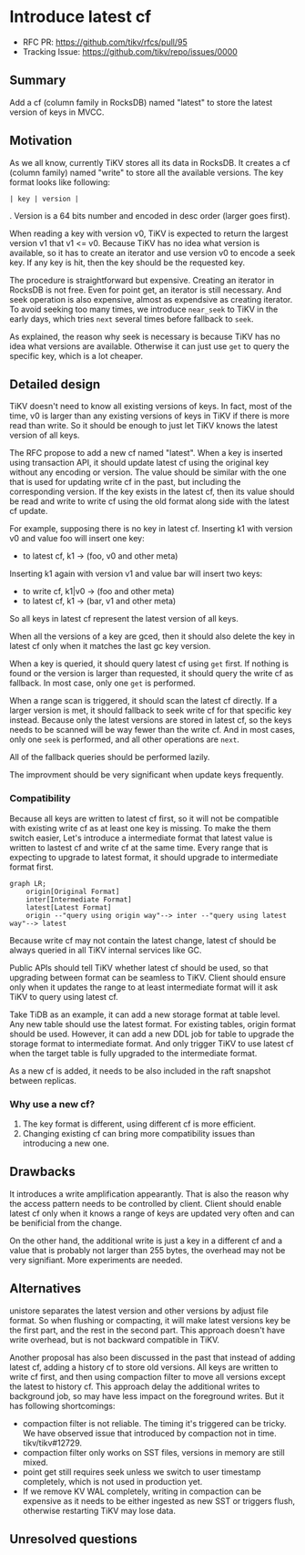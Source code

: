 # Introduce latest cf

- RFC PR: https://github.com/tikv/rfcs/pull/95
- Tracking Issue: https://github.com/tikv/repo/issues/0000

## Summary

Add a cf (column family in RocksDB) named "latest" to store the latest version of keys in MVCC.

## Motivation

As we all know, currently TiKV stores all its data in RocksDB. It creates a cf (column family) named "write" to store all the available versions. The key format looks like following:

```
| key | version |
```

. Version is a 64 bits number and encoded in desc order (larger goes first).

When reading a key with version v0, TiKV is expected to return the largest version v1 that v1 <= v0. Because TiKV has no idea what version is available, so it has to create an iterator and use version v0 to encode a seek key. If any key is hit, then the key should be the requested key.

The procedure is straightforward but expensive. Creating an iterator in RocksDB is not free. Even for point get, an iterator is still necessary. And seek operation is also expensive, almost as expendsive as creating iterator. To avoid seeking too many times, we introduce `near_seek` to TiKV in the early days, which tries `next` several times before fallback to `seek`.

As explained, the reason why seek is necessary is because TiKV has no idea what versions are available. Otherwise it can just use `get` to query the specific key, which is a lot cheaper.

## Detailed design

TiKV doesn't need to know all existing versions of keys. In fact, most of the time, v0 is larger than any existing versions of keys in TiKV if there is more read than write. So it should be enough to just let TiKV knows the latest version of all keys.

The RFC propose to add a new cf named "latest". When a key is inserted using transaction API, it should update latest cf using the original key without any encoding or version. The value should be similar with the one that is used for updating write cf in the past, but including the corresponding version. If the key exists in the latest cf, then its value should be read and write to write cf using the old format along side with the latest cf update.

For example, supposing there is no key in latest cf. Inserting k1 with version v0 and value foo will insert one key:
- to latest cf, k1 -> (foo, v0 and other meta)

Inserting k1 again with version v1 and value bar will insert two keys:
- to write cf, k1|v0 -> (foo and other meta)
- to latest cf, k1 -> (bar, v1 and other meta)

So all keys in latest cf represent the latest version of all keys.

When all the versions of a key are gced, then it should also delete the key in latest cf only when it matches the last gc key version.

When a key is queried, it should query latest cf using `get` first. If nothing is found or the version is larger than requested, it should query the write cf as fallback. In most case, only one `get` is performed.

When a range scan is triggered, it should scan the latest cf directly. If a larger version is met, it should fallback to seek write cf for that specific key instead. Because only the latest versions are stored in latest cf, so the keys needs to be scanned will be way fewer than the write cf. And in most cases, only one `seek` is performed, and all other operations are `next`.

All of the fallback queries should be performed lazily.

The improvment should be very significant when update keys frequently.

### Compatibility

Because all keys are written to latest cf first, so it will not be compatible with existing write cf as at least one key is missing. To make the them switch easier, Let's introduce a intermediate format that latest value is written to lastest cf and write cf at the same time. Every range that is expecting to upgrade to latest format, it should upgrade to intermediate format first.

```mermaid
graph LR;
    origin[Original Format]
    inter[Intermediate Format]
    latest[Latest Format]
    origin --"query using origin way"--> inter --"query using latest way"--> latest
```

Because write cf may not contain the latest change, latest cf should be always queried in all TiKV internal services like GC.

Public APIs should tell TiKV whether latest cf should be used, so that upgrading between format can be seamless to TiKV. Client should ensure only when it updates the range to at least intermediate format will it ask TiKV to query using latest cf.

Take TiDB as an example, it can add a new storage format at table level. Any new table should use the latest format. For existing tables, origin format should be used. However, it can add a new DDL job for table to upgrade the storage format to intermediate format. And only trigger TiKV to use latest cf when the target table is fully upgraded to the intermediate format.

As a new cf is added, it needs to be also included in the raft snapshot between replicas.

### Why use a new cf?

1. The key format is different, using different cf is more efficient.
2. Changing existing cf can bring more compatibility issues than introducing a new one.

## Drawbacks

It introduces a write amplification appearantly. That is also the reason why the access pattern needs to be controlled by client. Client should enable latest cf only when it knows a range of keys are updated very often and can be benificial from the change.

On the other hand, the additional write is just a key in a different cf and a value that is probably not larger than 255 bytes, the overhead may not be very signifiant. More experiments are needed.

## Alternatives

unistore separates the latest version and other versions by adjust file format. So when flushing or compacting, it will make latest versions key be the first part, and the rest in the second part. This approach doesn't have write overhead, but is not backward compatible in TiKV.

Another proposal has also been discussed in the past that instead of adding latest cf, adding a history cf to store old versions. All keys are written to write cf first, and then using compaction filter to move all versions except the latest to history cf. This approach delay the additional writes to background job, so may have less impact on the foreground writes. But it has following shortcomings:
- compaction filter is not reliable. The timing it's triggered can be tricky. We have observed issue that introduced by compaction not in time. tikv/tikv#12729.
- compaction filter only works on SST files, versions in memory are still mixed.
- point get still requires seek unless we switch to user timestamp completely, which is not used in production yet.
- If we remove KV WAL completely, writing in compaction can be expensive as it needs to be either ingested as new SST or triggers flush, otherwise restarting TiKV may lose data.

## Unresolved questions
